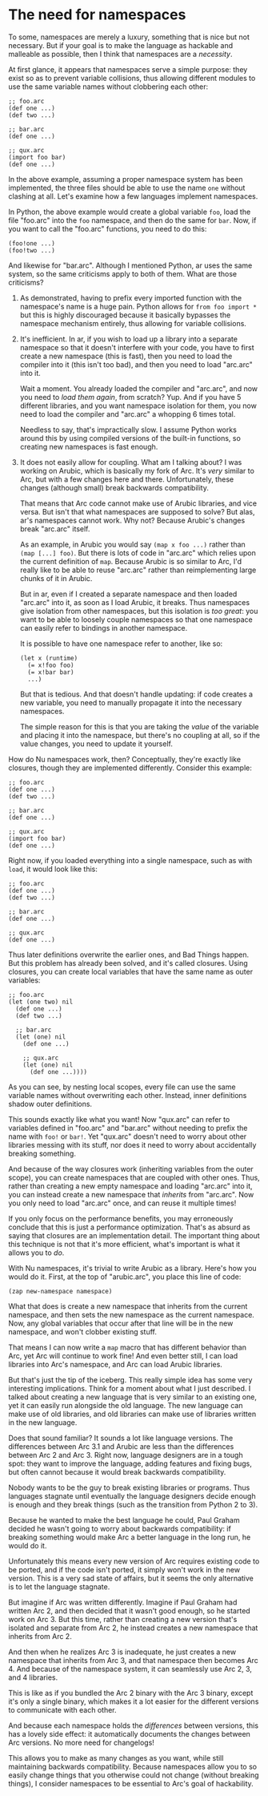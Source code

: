 The need for namespaces
=======================

To some, namespaces are merely a luxury, something that is nice but not
necessary. But if your goal is to make the language as hackable and malleable
as possible, then I think that namespaces are a *necessity*.

At first glance, it appears that namespaces serve a simple purpose: they exist
so as to prevent variable collisions, thus allowing different modules to use
the same variable names without clobbering each other:

    ;; foo.arc
    (def one ...)
    (def two ...)

    ;; bar.arc
    (def one ...)

    ;; qux.arc
    (import foo bar)
    (def one ...)

In the above example, assuming a proper namespace system has been implemented,
the three files should be able to use the name `one` without clashing at all.
Let's examine how a few languages implement namespaces.

In Python, the above example would create a global variable `foo`, load the
file "foo.arc" into the `foo` namespace, and then do the same for `bar`. Now,
if you want to call the "foo.arc" functions, you need to do this:

    (foo!one ...)
    (foo!two ...)

And likewise for "bar.arc". Although I mentioned Python, ar uses the same
system, so the same criticisms apply to both of them. What are those
criticisms?

 1. As demonstrated, having to prefix every imported function with the
    namespace's name is a huge pain. Python allows for `from foo import *`
    but this is highly discouraged because it basically bypasses the namespace
    mechanism entirely, thus allowing for variable collisions.

 2. It's inefficient. In ar, if you wish to load up a library into a separate
    namespace so that it doesn't interfere with your code, you have to first
    create a new namespace (this is fast), then you need to load the compiler
    into it (this isn't too bad), and then you need to load "arc.arc" into it.

    Wait a moment. You already loaded the compiler and "arc.arc", and now you
    need to *load them again*, from scratch? Yup. And if you have 5 different
    libraries, and you want namespace isolation for them, you now need to load
    the compiler and "arc.arc" a whopping 6 times total.

    Needless to say, that's impractically slow. I assume Python works around
    this by using compiled versions of the built-in functions, so creating new
    namespaces is fast enough.

 3. It does not easily allow for coupling. What am I talking about? I was
    working on Arubic, which is basically my fork of Arc. It's *very* similar
    to Arc, but with a few changes here and there. Unfortunately, these
    changes (although small) break backwards compatibility.

    That means that Arc code cannot make use of Arubic libraries, and vice
    versa. But isn't that what namespaces are supposed to solve? But alas,
    ar's namespaces cannot work. Why not? Because Arubic's changes break
    "arc.arc" itself.

    As an example, in Arubic you would say `(map x foo ...)` rather than
    `(map [...] foo)`. But there is lots of code in "arc.arc" which relies
    upon the current definition of `map`. Because Arubic is so similar to Arc,
    I'd really like to be able to reuse "arc.arc" rather than reimplementing
    large chunks of it in Arubic.

    But in ar, even if I created a separate namespace and then loaded
    "arc.arc" into it, as soon as I load Arubic, it breaks. Thus namespaces
    give isolation from other namespaces, but this isolation is *too great*:
    you want to be able to loosely couple namespaces so that one namespace can
    easily refer to bindings in another namespace.

    It is possible to have one namespace refer to another, like so:

        (let x (runtime)
          (= x!foo foo)
          (= x!bar bar)
          ...)

    But that is tedious. And that doesn't handle updating: if code creates a
    new variable, you need to manually propagate it into the necessary
    namespaces.

    The simple reason for this is that you are taking the *value* of the
    variable and placing it into the namespace, but there's no coupling at
    all, so if the value changes, you need to update it yourself.

How do Nu namespaces work, then? Conceptually, they're exactly like closures,
though they are implemented differently. Consider this example:

    ;; foo.arc
    (def one ...)
    (def two ...)

    ;; bar.arc
    (def one ...)

    ;; qux.arc
    (import foo bar)
    (def one ...)

Right now, if you loaded everything into a single namespace, such as with
`load`, it would look like this:

    ;; foo.arc
    (def one ...)
    (def two ...)

    ;; bar.arc
    (def one ...)

    ;; qux.arc
    (def one ...)

Thus later definitions overwrite the earlier ones, and Bad Things happen.
But this problem has already been solved, and it's called closures. Using
closures, you can create local variables that have the same name as outer
variables:

    ;; foo.arc
    (let (one two) nil
      (def one ...)
      (def two ...)

      ;; bar.arc
      (let (one) nil
        (def one ...)

        ;; qux.arc
        (let (one) nil
          (def one ...))))

As you can see, by nesting local scopes, every file can use the same variable
names without overwriting each other. Instead, inner definitions shadow outer
definitions.

This sounds exactly like what you want! Now "qux.arc" can refer to variables
defined in "foo.arc" and "bar.arc" without needing to prefix the name with
`foo!` or `bar!`. Yet "qux.arc" doesn't need to worry about other libraries
messing with its stuff, nor does it need to worry about accidentally breaking
something.

And because of the way closures work (inheriting variables from the outer
scope), you can create namespaces that are coupled with other ones. Thus,
rather than creating a new empty namespace and loading "arc.arc" into it, you
can instead create a new namespace that *inherits* from "arc.arc". Now you
only need to load "arc.arc" once, and can reuse it multiple times!

If you only focus on the performance benefits, you may erroneously conclude
that this is just a performance optimization. That's as absurd as saying that
closures are an implementation detail. The important thing about this
technique is not that it's more efficient, what's important is what it allows
you to *do*.

With Nu namespaces, it's trivial to write Arubic as a library. Here's how you
would do it. First, at the top of "arubic.arc", you place this line of code:

    (zap new-namespace namespace)

What that does is create a new namespace that inherits from the current
namespace, and then sets the new namespace as the current namespace. Now,
any global variables that occur after that line will be in the new namespace,
and won't clobber existing stuff.

That means I can now write a `map` macro that has different behavior than Arc,
yet Arc will continue to work fine! And even better still, I can load
libraries into Arc's namespace, and Arc can load Arubic libraries.

But that's just the tip of the iceberg. This really simple idea has some very
interesting implications. Think for a moment about what I just described. I
talked about creating a new language that is very similar to an existing one,
yet it can easily run alongside the old language. The new language can make
use of old libraries, and old libraries can make use of libraries written in
the new language.

Does that sound familiar? It sounds a lot like language versions. The
differences between Arc 3.1 and Arubic are less than the differences between
Arc 2 and Arc 3. Right now, language designers are in a tough spot: they want
to improve the language, adding features and fixing bugs, but often cannot
because it would break backwards compatibility.

Nobody wants to be the guy to break existing libraries or programs. Thus
languages stagnate until eventually the language designers decide enough is
enough and they break things (such as the transition from Python 2 to 3).

Because he wanted to make the best language he could, Paul Graham decided he
wasn't going to worry about backwards compatibility: if breaking something
would make Arc a better language in the long run, he would do it.

Unfortunately this means every new version of Arc requires existing code to be
ported, and if the code isn't ported, it simply won't work in the new version.
This is a very sad state of affairs, but it seems the only alternative is to
let the language stagnate.

But imagine if Arc was written differently. Imagine if Paul Graham had written
Arc 2, and then decided that it wasn't good enough, so he started work on Arc
3. But this time, rather than creating a new version that's isolated and
separate from Arc 2, he instead creates a new namespace that inherits from Arc
2.

And then when he realizes Arc 3 is inadequate, he just creates a new namespace
that inherits from Arc 3, and that namespace then becomes Arc 4. And because
of the namespace system, it can seamlessly use Arc 2, 3, and 4 libraries.

This is like as if you bundled the Arc 2 binary with the Arc 3 binary, except
it's only a single binary, which makes it a lot easier for the different
versions to communicate with each other.

And because each namespace holds the *differences* between versions, this has
a lovely side effect: it automatically documents the changes between Arc
versions. No more need for changelogs!

This allows you to make as many changes as you want, while still maintaining
backwards compatibility. Because namespaces allow you to so easily change
things that you otherwise could not change (without breaking things), I
consider namespaces to be essential to Arc's goal of hackability.

